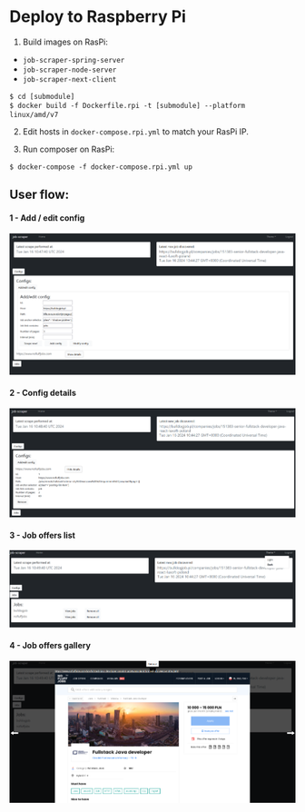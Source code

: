 # Deploy to Raspberry Pi

1. Build images on RasPi:
- `job-scraper-spring-server`
- `job-scraper-node-server`
- `job-scraper-next-client`
```
$ cd [submodule]
$ docker build -f Dockerfile.rpi -t [submodule] --platform linux/amd/v7
```

2. Edit hosts in `docker-compose.rpi.yml` to match your RasPi IP.

3. Run composer on RasPi:
```
$ docker-compose -f docker-compose.rpi.yml up
```

## User flow:
#### 1 - Add / edit config
![alt_text](https://raw.githubusercontent.com/k-wasilewski/job-scraper/main/_readme_screenshots/1add_edit_config.png)

#### 2 - Config details
![alt_text](https://raw.githubusercontent.com/k-wasilewski/job-scraper/main/_readme_screenshots/2config_details.png)

#### 3 - Job offers list
![alt_text](https://raw.githubusercontent.com/k-wasilewski/job-scraper/main/_readme_screenshots/3jobs_theme.png)

#### 4 - Job offers gallery
![alt_text](https://raw.githubusercontent.com/k-wasilewski/job-scraper/main/_readme_screenshots/4job_gallery.png)

